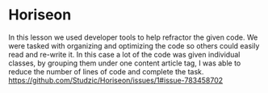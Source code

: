 # Horiseon

In this lesson we used developer tools to help refractor the given code.
We were tasked with organizing and optimizing the code so others could easily read and re-write it. 
In this case a lot of the code was given individual classes, by grouping them under one content article tag, I was able to reduce the number of lines of code and complete the task. 
https://github.com/Studzic/Horiseon/issues/1#issue-783458702
